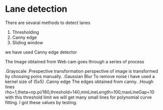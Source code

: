 # Lane detection 


There are sevaral methods to detect lanes 
1. Thresholding
2. Canny edge 
3. Sliding window

we have used Canny edge detector

The Image obtained from Web cam goes through a series of process 

.Grayscale
.Prespective transformation 
perspective of image is transformed by chossing poins manually.
.Gaussian Blur
To remove noise i have used a kernel size of (5x5) 
.Canny edge
The edges obtained from canny.
.Hough lines
rho=1,theta=np.pi/180,threshold=140,minLineLength=100,maxLineGap=10 with this threshold limit we will get many small lines for polynomial curve fitting. I got these values by testing.
